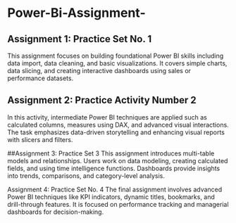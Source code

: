 # Power-Bi-Assignment-

## Assignment 1: Practice Set No. 1
This assignment focuses on building foundational Power BI skills including data import, data cleaning, and basic visualizations. It covers simple charts, data slicing, and creating interactive dashboards using sales or performance datasets.

 ## Assignment 2: Practice Activity Number 2
 In this activity, intermediate Power BI techniques are applied such as calculated columns, measures using DAX, and advanced visual interactions. The task emphasizes data-driven storytelling and enhancing visual reports with slicers and filters.
 
 ##Assignment 3: Practice Set 3
 This assignment introduces multi-table models and relationships. Users work on data modeling, creating calculated fields, and using time intelligence functions. Dashboards provide insights into trends, comparisons, and category-level analysis.

 Assignment 4: Practice Set No. 4
 The final assignment involves advanced Power BI techniques like KPI indicators, dynamic titles, bookmarks, and drill-through features. It is focused on performance tracking and managerial dashboards for decision-making.
 
